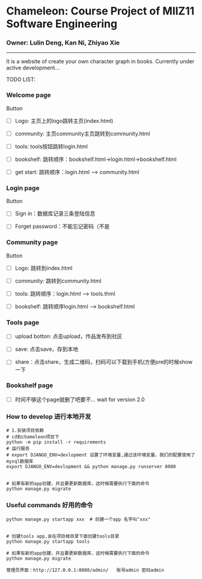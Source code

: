 #  Chameleon: Course Project of MIIZ11 Software Engineering 

### Owner: Lulin Deng, Kan Ni, Zhiyao Xie 

***
It is a website of create your own character graph in books. Currently under active development...

TODO LIST:

### Welcome page 

Button

- [ ] Logo: 主页上的logo跳转主页(index.html)

- [ ] community: 主页community主页跳转到community.html

- [ ] tools: tools按钮跳转login.html

- [ ] bookshelf: 跳转顺序：bookshelf.html->login.html->bookshelf.html

- [ ] get start: 跳转顺序：login.html —> community.html 


### Login page

Button

- [ ] Sign in：数据库记录三条登陆信息

- [ ] Forget password：不能忘记密码（不是


### Community page

Button

- [ ] Logo: 跳转到index.html

- [ ] community: 跳转到community.html

- [ ] tools: 跳转顺序：login.html —> tools.thml

- [ ] bookshelf: 跳转顺序login.html —> bookshelf.html 


### Tools page

- [ ] upload botton: 点击upload，作品发布到社区

- [ ] save: 点击save，存到本地

- [ ] share：点击share，生成二维码，扫码可以下载到手机(方便pre的时候show一下

### Bookshelf page

- [ ] 时间不够这个page就删了吧要不... wait for version 2.0

### How to develop 进行本地开发
```shell
# 1.安装项目依赖
# cd到chameleon项目下
python -m pip install -r requirements
# 运行服务
# export DJANGO_ENV=devlopment 设置了环境变量,通过该环境变量，我们的配置使用了mysql数据库
export DJANGO_ENV=devlopment && python manage.py runserver 8080


# 如果有新的app创建，并且要更新数据库，这时候需要执行下面的命令
python manage.py migrate

```

### Useful commands 好用的命令
```shell
python manage.py startapp xxx  # 创建一个app 名字叫"xxx"


# 创建tools app,会在项目根目录下面创建tools目录
python manage.py startapp tools

# 如果有新的app创建，并且要更新数据库，这时候需要执行下面的命令
python manage.py migrate

管理员界面：http://127.0.0.1:8080/admin/   账号admin 密码admin
```